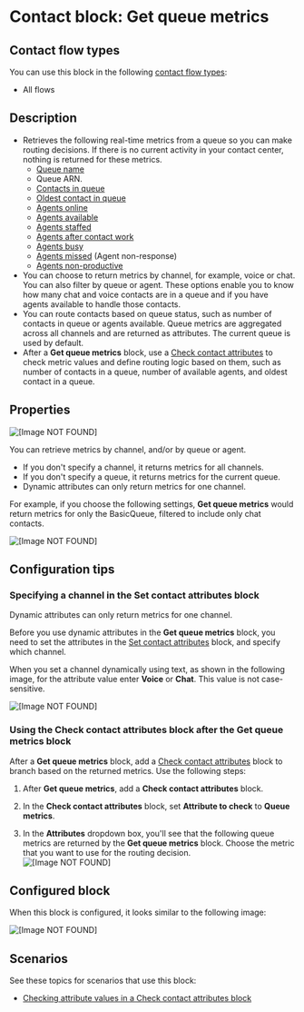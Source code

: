 # Contact block: Get queue metrics<a name="get-queue-metrics"></a>

## Contact flow types<a name="get-queue-metrics-types"></a>

You can use this block in the following [contact flow types](create-contact-flow.md#contact-flow-types):
+ All flows

## Description<a name="get-queue-metrics-description"></a>
+ Retrieves the following real\-time metrics from a queue so you can make routing decisions\. If there is no current activity in your contact center, nothing is returned for these metrics\. 
  + [Queue name](real-time-metrics-definitions.md#queue-real-time) 
  + Queue ARN\. 
  + [Contacts in queue](real-time-metrics-definitions.md#in-queue-real-time)
  + [Oldest contact in queue](real-time-metrics-definitions.md#oldest-real-time)
  + [Agents online](real-time-metrics-definitions.md#online-real-time)
  + [Agents available](real-time-metrics-definitions.md#available-real-time)
  + [Agents staffed](real-time-metrics-definitions.md#staffed-real-time)
  + [Agents after contact work](real-time-metrics-definitions.md#aftercallwork-real-time)
  + [Agents busy](real-time-metrics-definitions.md#on-call-real-time)
  + [Agents missed](real-time-metrics-definitions.md#agent-non-response-real-time) \(Agent non\-response\)
  + [Agents non\-productive](real-time-metrics-definitions.md#non-productive-time-real-time)
+ You can choose to return metrics by channel, for example, voice or chat\. You can also filter by queue or agent\. These options enable you to know how many chat and voice contacts are in a queue and if you have agents available to handle those contacts\. 
+ You can route contacts based on queue status, such as number of contacts in queue or agents available\. Queue metrics are aggregated across all channels and are returned as attributes\. The current queue is used by default\.
+ After a **Get queue metrics** block, use a [Check contact attributes](check-contact-attributes.md) to check metric values and define routing logic based on them, such as number of contacts in a queue, number of available agents, and oldest contact in a queue\. 

## Properties<a name="get-queue-metrics-properties"></a>

![\[Image NOT FOUND\]](http://docs.aws.amazon.com/connect/latest/adminguide/images/get-queue-metrics-properties1.png)

You can retrieve metrics by channel, and/or by queue or agent\.
+ If you don't specify a channel, it returns metrics for all channels\. 
+ If you don't specify a queue, it returns metrics for the current queue\.
+ Dynamic attributes can only return metrics for one channel\. 

For example, if you choose the following settings, **Get queue metrics** would return metrics for only the BasicQueue, filtered to include only chat contacts\. 

![\[Image NOT FOUND\]](http://docs.aws.amazon.com/connect/latest/adminguide/images/get-queue-metrics-properties3.png)

## Configuration tips<a name="get-queue-metrics-tips"></a>

### Specifying a channel in the Set contact attributes block<a name="get-queue-metrics-tips1"></a>

Dynamic attributes can only return metrics for one channel\.

Before you use dynamic attributes in the **Get queue metrics** block, you need to set the attributes in the [Set contact attributes](set-contact-attributes.md) block, and specify which channel\.

When you set a channel dynamically using text, as shown in the following image, for the attribute value enter **Voice** or **Chat**\. This value is not case\-sensitive\. 

![\[Image NOT FOUND\]](http://docs.aws.amazon.com/connect/latest/adminguide/images/get-queue-metrics-properties2.png)

### Using the Check contact attributes block after the Get queue metrics block<a name="get-queue-metrics-tips2"></a>

After a **Get queue metrics** block, add a [Check contact attributes](check-contact-attributes.md) block to branch based on the returned metrics\. Use the following steps:

1. After **Get queue metrics**, add a **Check contact attributes** block\.

1. In the **Check contact attributes** block, set **Attribute to check** to **Queue metrics**\.

1. In the **Attributes** dropdown box, you'll see that the following queue metrics are returned by the **Get queue metrics** block\. Choose the metric that you want to use for the routing decision\.   
![\[Image NOT FOUND\]](http://docs.aws.amazon.com/connect/latest/adminguide/images/get-queue-metrics-block-returned-metrics.png)

## Configured block<a name="get-queue-metrics-configured"></a>

When this block is configured, it looks similar to the following image:

![\[Image NOT FOUND\]](http://docs.aws.amazon.com/connect/latest/adminguide/images/get-queue-metrics-configured.png)

## Scenarios<a name="get-queue-metrics-scenarios"></a>

See these topics for scenarios that use this block:
+ [Checking attribute values in a Check contact attributes block](how-to-reference-attributes.md#check-contact-attrib-block)